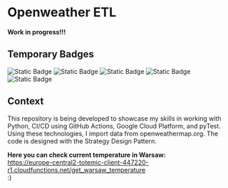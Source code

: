 # Openweather ETL
**Work in progress!!!**

## Temporary Badges
![Static Badge](https://img.shields.io/badge/Python-3.11-blue?logo=python)
![Static Badge](https://img.shields.io/badge/CI%2FCD-green)
![Static Badge](https://img.shields.io/badge/pyTest-blue?logo=pytest)
![Static Badge](https://img.shields.io/badge/GCP-yellow?logo=google%20cloud)
![Static Badge](https://img.shields.io/badge/GitHub_Actions-grey?logo=github%20actions)

## Context
This repository is being developed to showcase my skills in working with Python, CI/CD using GitHub Actions, Google Cloud Platform, and pyTest. Using these technologies, I import data from openweathermap.org. The code is designed with the Strategy Design Pattern.

**Here you can check current temperature in Warsaw:**<br>
https://europe-central2-totemic-client-447220-r1.cloudfunctions.net/get_warsaw_temperature <br>
:)
